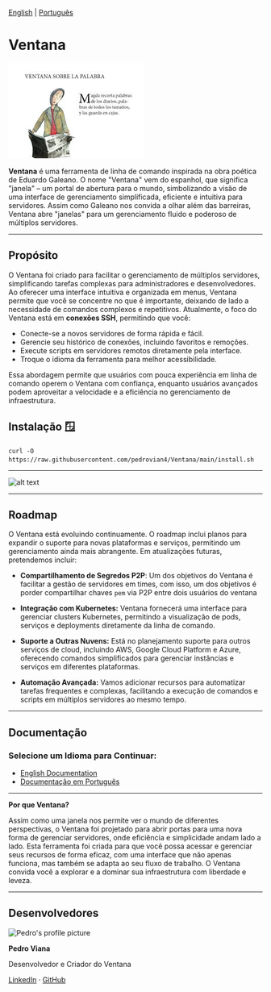 [English](../en/index.md) | [Português](../pt/index.md)

# Ventana

![alt text](assets/image.png)

**Ventana** é uma ferramenta de linha de comando inspirada na obra poética de Eduardo Galeano. O nome "Ventana" vem do espanhol, que significa "janela" – um portal de abertura para o mundo, simbolizando a visão de uma interface de gerenciamento simplificada, eficiente e intuitiva para servidores. Assim como Galeano nos convida a olhar além das barreiras, Ventana abre "janelas" para um gerenciamento fluido e poderoso de múltiplos servidores.

---

## Propósito

O Ventana foi criado para facilitar o gerenciamento de múltiplos servidores, simplificando tarefas complexas para administradores e desenvolvedores. Ao oferecer uma interface intuitiva e organizada em menus, Ventana permite que você se concentre no que é importante, deixando de lado a necessidade de comandos complexos e repetitivos. Atualmente, o foco do Ventana está em **conexões SSH**, permitindo que você:

- Conecte-se a novos servidores de forma rápida e fácil.
- Gerencie seu histórico de conexões, incluindo favoritos e remoções.
- Execute scripts em servidores remotos diretamente pela interface.
- Troque o idioma da ferramenta para melhor acessibilidade.

Essa abordagem permite que usuários com pouca experiência em linha de comando operem o Ventana com confiança, enquanto usuários avançados podem aproveitar a velocidade e a eficiência no gerenciamento de infraestrutura.

## Instalação 🪟

`curl -O https://raw.githubusercontent.com/pedrovian4/Ventana/main/install.sh`


---

![alt text](assets/ventana.gif)

---
## Roadmap

O Ventana está evoluindo continuamente. O roadmap inclui planos para expandir o suporte para novas plataformas e serviços, permitindo um gerenciamento ainda mais abrangente. Em atualizações futuras, pretendemos incluir:

- **Compartilhamento de Segredos P2P**: Um dos objetivos do Ventana é facilitar a gestão de servidores em times, com isso, um dos objetivos é porder compartilhar chaves `pem` via P2P entre dois usuários do ventana

- **Integração com Kubernetes:** Ventana fornecerá uma interface para gerenciar clusters Kubernetes, permitindo a visualização de pods, serviços e deployments diretamente da linha de comando.

- **Suporte a Outras Nuvens:** Está no planejamento suporte para outros serviços de cloud, incluindo AWS, Google Cloud Platform e Azure, oferecendo comandos simplificados para gerenciar instâncias e serviços em diferentes plataformas.

- **Automação Avançada:** Vamos adicionar recursos para automatizar tarefas frequentes e complexas, facilitando a execução de comandos e scripts em múltiplos servidores ao mesmo tempo.

---

## Documentação

### Selecione um Idioma para Continuar:

- [English Documentation](../en/index.md)
- [Documentação em Português](../pt/index.md)

---

**Por que Ventana?**

Assim como uma janela nos permite ver o mundo de diferentes perspectivas, o Ventana foi projetado para abrir portas para uma nova forma de gerenciar servidores, onde eficiência e simplicidade andam lado a lado.  Esta ferramenta foi criada para que você possa acessar e gerenciar seus recursos de forma eficaz, com uma interface que não apenas funciona, mas também se adapta ao seu fluxo de trabalho. O Ventana convida você a explorar e a dominar sua infraestrutura com liberdade e leveza.

---

## Desenvolvedores



<img src="https://avatars.githubusercontent.com/u/66711752?s=400&u=8acfd48009a05ea7da659ab985b0312404b885b2&v=4" alt="Pedro's profile picture" width="100"/>

**Pedro Viana**

Desenvolvedor e Criador do Ventana

[LinkedIn](https://www.linkedin.com/in/pedro-viana/) · [GitHub](https://github.com/pedrovian4)


